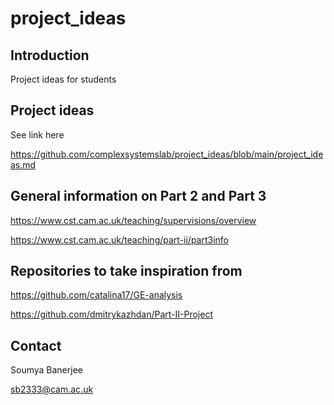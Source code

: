 # project_ideas

## Introduction

Project ideas for students

## Project ideas

See link here

https://github.com/complexsystemslab/project_ideas/blob/main/project_ideas.md


## General information on Part 2 and Part 3 

https://www.cst.cam.ac.uk/teaching/supervisions/overview

https://www.cst.cam.ac.uk/teaching/part-ii/part3info

## Repositories to take inspiration from

https://github.com/catalina17/GE-analysis

https://github.com/dmitrykazhdan/Part-II-Project

## Contact

Soumya Banerjee

sb2333@cam.ac.uk


